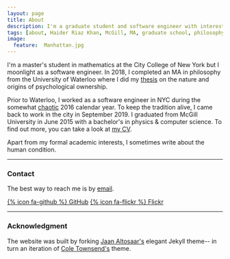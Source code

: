 ```yaml
---
layout: page
title: About
description: I'm a graduate student and software engineer with interests in math, physics and philosophy.
tags: [about, Haider Riaz Khan, McGill, MA, graduate school, philosophy, Waterloo, physics, computer science, quantum information theory, quantum theory, cognitive science, politics]
image:
  feature:  Manhattan.jpg
---
```

I'm a master's student in mathematics at the City College of New York but I moonlight as a software engineer. In 2018, I completed an MA in philosophy from the University of Waterloo where I did my <a href="{{site.url}}/papers/Property-Thesis.pdf">thesis</a> on the nature and origins of psychological ownership.

Prior to Waterloo, I worked as a software engineer in NYC during the somewhat [chaotic]({{site.url}}/images/Moby-Dick-Grand-Elections.png) 2016 calendar year. To keep the tradition alive, I came back to work in the city in September 2019. I graduated from McGill University in June 2015 with a bachelor's in physics & computer science. To find out more, you can take a look at <a href="{{site.url}}/CV.pdf">my CV</a>.

 Apart from my formal academic interests, I sometimes write about the human condition.
   

---

### Contact

The best way to reach me is by <a href="mailto:haiderriazkhan-at-gmail-dot-com">email</a>.

[{% icon fa-github %} GitHub](https://github.com/haiderriazkhan)
[{% icon fa-flickr %} Flickr](https://www.flickr.com/photos/135656155@N08/albums)

---

### Acknowledgment

The website was built by forking [Jaan Altosaar's](https://jaan.io/) elegant Jekyll theme-- in turn an iteration of [Cole Townsend's](http://coletownsend.com/) theme.